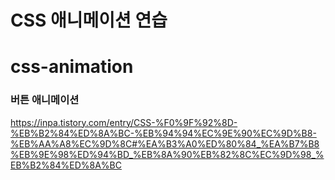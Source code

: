 # CSS 애니메이션 연습

# css-animation

### 버튼 애니메이션

https://inpa.tistory.com/entry/CSS-%F0%9F%92%8D-%EB%B2%84%ED%8A%BC-%EB%94%94%EC%9E%90%EC%9D%B8-%EB%AA%A8%EC%9D%8C#%EA%B3%A0%ED%80%84_%EA%B7%B8%EB%9E%98%ED%94%BD_%EB%8A%90%EB%82%8C%EC%9D%98_%EB%B2%84%ED%8A%BC
